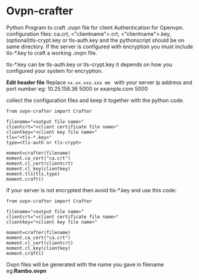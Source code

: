 # Ovpn-crafter
Python Program to craft .ovpn file for client Authentication for Openvpn. configuration files: ca.crt, <"clientname">.crt, <"clientname">.key, (optional)tls-crypt.key or tls-auth.key and the pythonscript should be on same directory. If the server is configured with encryption you must include tls-*.key to craft a working .ovpn file.

tls-*.key can be tls-auth.key or tls-crypt.key it depends on how you configured your system for encryption.

**Edit header file**
Replace `xx.xx.xxx.xxx mm ` with your server ip address and port number eg: 10.25.158.36 5000 or example.com 5000

collect the configuration files and keep it together with the python code.

    from ovpn-crafter import Crafter
    
    filename="<output file name>"
    clientcrt="<client certificate file name>"
    clientkey="<client key file name>"
    tls="<tls-*.key>"
    type=<tls-auth or tls-crypt>
    
    moment=crafter(filename)
    moment.ca_cert("ca.crt")
    moment.cl_cert(clientcrt)
    moment.cl_key(clientkey)
    moment.tls(tls,type)
    moment.craft()
    
If your server is not encrypted then avoid tls-*.key and use this code:

    from ovpn-crafter import Crafter
    
    filename="<output file name>"
    clientcrt="<client certificate file name>"
    clientkey="<client key file name>"
    
    moment=crafter(filename)
    moment.ca_cert("ca.crt")
    moment.cl_cert(clientcrt)
    moment.cl_key(clientkey)
    moment.craft()

   
Ovpn files will be generated with the name you gave in filename eg:**Rambo.ovpn**

      
